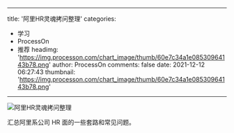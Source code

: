 
---
title: '阿里HR灵魂拷问整理'
categories: 
 - 学习
 - ProcessOn
 - 推荐
headimg: 'https://img.processon.com/chart_image/thumb/60e7c34a1e08530964143b78.png'
author: ProcessOn
comments: false
date: 2021-12-12 06:27:43
thumbnail: 'https://img.processon.com/chart_image/thumb/60e7c34a1e08530964143b78.png'
---

<div>   
<img class="thumb" alt="阿里HR灵魂拷问整理" src="https://img.processon.com/chart_image/thumb/60e7c34a1e08530964143b78.png" referrerpolicy="no-referrer">
<p>汇总阿里系公司 HR 面的一些套路和常见问题。</p>  
</div>
            